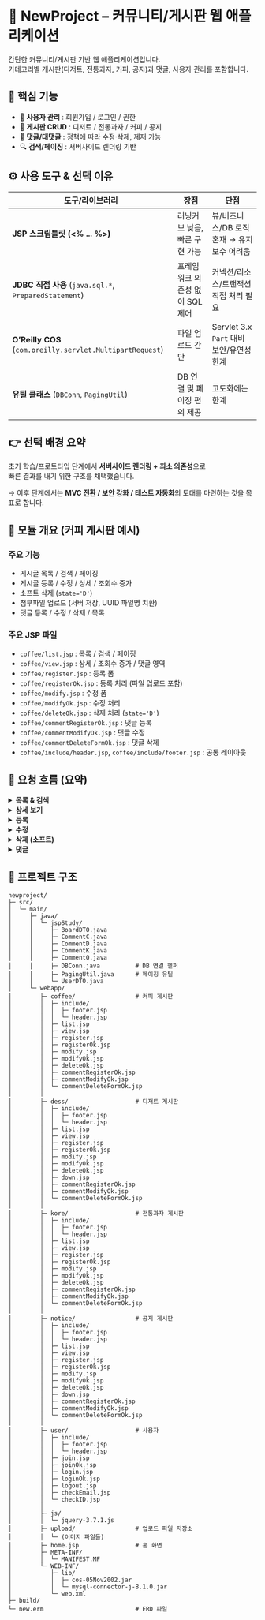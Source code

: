# 🍰 NewProject – 커뮤니티/게시판 웹 애플리케이션

간단한 커뮤니티/게시판 기반 웹 애플리케이션입니다.  
카테고리별 게시판(디저트, 전통과자, 커피, 공지)과 댓글, 사용자 관리를 포함합니다.

 ## 📌 핵심 기능
- 👤 **사용자 관리** : 회원가입 / 로그인 / 권한
- 📝 **게시판 CRUD** : 디저트 / 전통과자 / 커피 / 공지
- 💬 **댓글/대댓글** : 정책에 따라 수정·삭제, 제재 가능
- 🔍 **검색/페이징** : 서버사이드 렌더링 기반
## ⚙️ 사용 도구 & 선택 이유

| 도구/라이브러리 | 장점 | 단점 |
|----------------|------|------|
| **JSP 스크립틀릿 (<% ... %>)** | 러닝커브 낮음, 빠른 구현 가능 | 뷰/비즈니스/DB 로직 혼재 → 유지보수 어려움 |
| **JDBC 직접 사용** (`java.sql.*`, `PreparedStatement`) | 프레임워크 의존성 없이 SQL 제어 | 커넥션/리소스/트랜잭션 직접 처리 필요 |
| **O’Reilly COS** (`com.oreilly.servlet.MultipartRequest`) | 파일 업로드 간단 | Servlet 3.x `Part` 대비 보안/유연성 한계 |
| **유틸 클래스** (`DBConn`, `PagingUtil`) | DB 연결 및 페이징 편의 제공 | 고도화에는 한계 |

## 👉 선택 배경 요약

초기 학습/프로토타입 단계에서 **서버사이드 렌더링 + 최소 의존성**으로  
빠른 결과를 내기 위한 구조를 채택했습니다.  

→ 이후 단계에서는 **MVC 전환 / 보안 강화 / 테스트 자동화**의 토대를 마련하는 것을 목표로 합니다.

## 📂 모듈 개요 (커피 게시판 예시)

### 주요 기능
- 게시글 목록 / 검색 / 페이징
- 게시글 등록 / 수정 / 상세 / 조회수 증가
- 소프트 삭제 (`state='D'`)
- 첨부파일 업로드 (서버 저장, UUID 파일명 치환)
- 댓글 등록 / 수정 / 삭제 / 목록

### 주요 JSP 파일
- `coffee/list.jsp` : 목록 / 검색 / 페이징
- `coffee/view.jsp` : 상세 / 조회수 증가 / 댓글 영역
- `coffee/register.jsp` : 등록 폼
- `coffee/registerOk.jsp` : 등록 처리 (파일 업로드 포함)
- `coffee/modify.jsp` : 수정 폼
- `coffee/modifyOk.jsp` : 수정 처리
- `coffee/deleteOk.jsp` : 삭제 처리 (`state='D'`)
- `coffee/commentRegisterOk.jsp` : 댓글 등록
- `coffee/commentModifyOk.jsp` : 댓글 수정
- `coffee/commentDeleteFormOk.jsp` : 댓글 삭제
- `coffee/include/header.jsp`, `coffee/include/footer.jsp` : 공통 레이아웃



## 🔄 요청 흐름 (요약)
<details> <summary><b>목록 & 검색</b></summary>
GET /coffee/list.jsp?searchType=title&id&nowPage=n
list.jsp 동작:
총 건수 조회 → PagingUtil로 구간 계산
LIMIT ?, ? 로 게시글 페이지 조회
결과 렌더링
</details> <details> <summary><b>상세 보기</b></summary>
GET /coffee/view.jsp?fno={게시글번호}
view.jsp 동작:
UPDATE coffee_board SET hit=hit+1 WHERE fno=?
게시글 단건 조회 + 첨부 표시
댓글 목록 조회
작성자일 경우 수정/삭제 버튼 표시
</details> <details> <summary><b>등록</b></summary>
GET /coffee/register.jsp (폼)
POST /coffee/registerOk.jsp
MultipartRequest로 파일 수신
업로드 파일명 UUID로 변경하여 저장
INSERT INTO coffee_board (...) VALUES (...)
</details> <details> <summary><b>수정</b></summary>
GET /coffee/modify.jsp?fno=... (폼)
POST /coffee/modifyOk.jsp
새 파일 업로드 시 UUID 갱신
UPDATE coffee_board SET ... WHERE fno=?
</details> <details> <summary><b>삭제 (소프트)</b></summary>
POST /coffee/deleteOk.jsp
UPDATE coffee_board SET state='D' WHERE fno=?
성공 시 목록으로 리다이렉트
</details> <details> <summary><b>댓글</b></summary>
등록: POST /coffee/commentRegisterOk.jsp
수정: POST /coffee/commentModifyOk.jsp
삭제: POST /coffee/commentDeleteFormOk.jsp
</details>


## 📁 프로젝트 구조

```text
newproject/
├─ src/
│  └─ main/
│     ├─ java/
│     │  └─ jspStudy/
│     │     ├─ BoardDTO.java
│     │     ├─ CommentC.java
│     │     ├─ CommentD.java
│     │     ├─ CommentK.java
│     │     ├─ CommentQ.java
│     │     ├─ DBConn.java          # DB 연결 헬퍼
│     │     ├─ PagingUtil.java      # 페이징 유틸
│     │     └─ UserDTO.java
│     └─ webapp/
│        ├─ coffee/                 # 커피 게시판
│        │  ├─ include/
│        │  │  ├─ footer.jsp
│        │  │  └─ header.jsp
│        │  ├─ list.jsp
│        │  ├─ view.jsp
│        │  ├─ register.jsp
│        │  ├─ registerOk.jsp
│        │  ├─ modify.jsp
│        │  ├─ modifyOk.jsp
│        │  ├─ deleteOk.jsp
│        │  ├─ commentRegisterOk.jsp
│        │  ├─ commentModifyOk.jsp
│        │  └─ commentDeleteFormOk.jsp
│        │
│        ├─ dess/                   # 디저트 게시판
│        │  ├─ include/
│        │  │  ├─ footer.jsp
│        │  │  └─ header.jsp
│        │  ├─ list.jsp
│        │  ├─ view.jsp
│        │  ├─ register.jsp        
│        │  ├─ registerOk.jsp      
│        │  ├─ modify.jsp
│        │  ├─ modifyOk.jsp        
│        │  ├─ deleteOk.jsp
│        │  ├─ down.jsp
│        │  ├─ commentRegisterOk.jsp
│        │  ├─ commentModifyOk.jsp
│        │  └─ commentDeleteFormOk.jsp
│        │
│        ├─ kore/                   # 전통과자 게시판
│        │  ├─ include/
│        │  │  ├─ footer.jsp
│        │  │  └─ header.jsp
│        │  ├─ list.jsp
│        │  ├─ view.jsp
│        │  ├─ register.jsp        
│        │  ├─ registerOk.jsp      
│        │  ├─ modify.jsp
│        │  ├─ modifyOk.jsp         
│        │  ├─ deleteOk.jsp
│        │  ├─ commentRegisterOk.jsp
│        │  ├─ commentModifyOk.jsp
│        │  └─ commentDeleteFormOk.jsp
│        │
│        ├─ notice/                 # 공지 게시판
│        │  ├─ include/
│        │  │  ├─ footer.jsp
│        │  │  └─ header.jsp
│        │  ├─ list.jsp
│        │  ├─ view.jsp
│        │  ├─ register.jsp       
│        │  ├─ registerOk.jsp      
│        │  ├─ modify.jsp
│        │  ├─ modifyOk.jsp         
│        │  ├─ deleteOk.jsp
│        │  ├─ down.jsp
│        │  ├─ commentRegisterOk.jsp
│        │  ├─ commentModifyOk.jsp
│        │  └─ commentDeleteFormOk.jsp
│        │
│        ├─ user/                   # 사용자
│        │  ├─ include/
│        │  │  ├─ footer.jsp
│        │  │  └─ header.jsp
│        │  ├─ join.jsp
│        │  ├─ joinOk.jsp
│        │  ├─ login.jsp
│        │  ├─ loginOk.jsp
│        │  ├─ logout.jsp
│        │  ├─ checkEmail.jsp
│        │  └─ checkID.jsp
│        │
│        ├─ js/
│        │  └─ jquery-3.7.1.js
│        ├─ upload/                 # 업로드 파일 저장소
│        │  └─ (이미지 파일들)
│        ├─ home.jsp                # 홈 화면
│        ├─ META-INF/
│        │  └─ MANIFEST.MF
│        └─ WEB-INF/
│           ├─ lib/
│           │  ├─ cos-05Nov2002.jar
│           │  └─ mysql-connector-j-8.1.0.jar
│           └─ web.xml
├─ build/
└─ new.erm                          # ERD 파일

